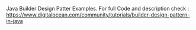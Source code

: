 Java Builder Design Patter Examples.
For full Code and description check :
https://www.digitalocean.com/community/tutorials/builder-design-pattern-in-java
